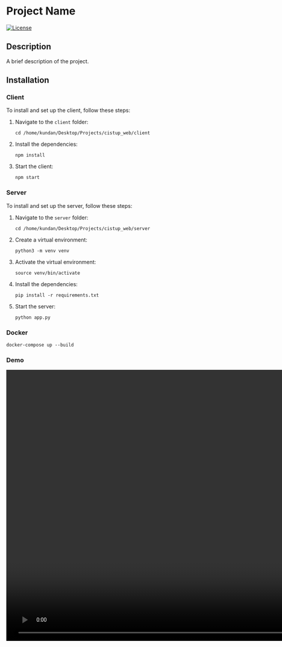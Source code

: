 # Project Name

[![License](https://img.shields.io/badge/license-MIT-blue.svg)](LICENSE)

## Description

A brief description of the project.


## Installation

### Client

To install and set up the client, follow these steps:

1. Navigate to the `client` folder:
    ```
    cd /home/kundan/Desktop/Projects/cistup_web/client
    ```

2. Install the dependencies:
    ```
    npm install
    ```

3. Start the client:
    ```
    npm start
    ```

### Server

To install and set up the server, follow these steps:

1. Navigate to the `server` folder:
    ```
    cd /home/kundan/Desktop/Projects/cistup_web/server
    ```

2. Create a virtual environment:
    ```
    python3 -m venv venv
    ```

3. Activate the virtual environment:
    ```
    source venv/bin/activate
    ```

4. Install the dependencies:
    ```
    pip install -r requirements.txt
    ```

5. Start the server:
    ```
    python app.py
    
    ```


### Docker
```
docker-compose up --build

```

### Demo

<video width="1920" height="720" controls>
  <source src="https://github.com/techlism/cistup_web_assignment_2024/blob/master/demo.mp4" type="video/mp4">
</video>